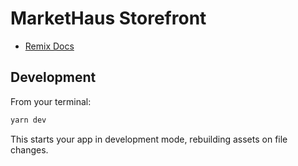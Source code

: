 # MarketHaus Storefront

- [Remix Docs](https://remix.run/docs)

## Development

From your terminal:

```sh
yarn dev
```

This starts your app in development mode, rebuilding assets on file changes.
